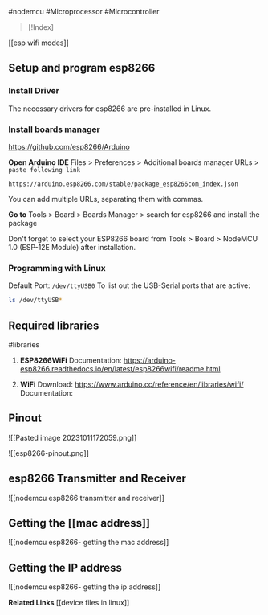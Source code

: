 #nodemcu #Microprocessor #Microcontroller 

>[!Index]
>

[[esp wifi modes]]
## Setup and program esp8266
### Install Driver
The necessary drivers for esp8266 are pre-installed in Linux.
### Install boards manager

https://github.com/esp8266/Arduino

**Open Arduino IDE**
Files > Preferences > Additional boards manager URLs > `paste following link`
```
https://arduino.esp8266.com/stable/package_esp8266com_index.json
```

You can add multiple URLs, separating them with commas.

**Go to**
Tools > Board > Boards Manager > search for esp8266 and install the package

Don't forget to select your ESP8266 board from 
Tools > Board > NodeMCU 1.0 (ESP-12E Module) 
after installation.

### Programming with Linux
Default Port: `/dev/ttyUSB0`
To list out the USB-Serial ports that are active:
```bash
ls /dev/ttyUSB*
```

## Required libraries
#libraries

1. **ESP8266WiFi**
	Documentation: https://arduino-esp8266.readthedocs.io/en/latest/esp8266wifi/readme.html

2. **WiFi**
	Download: https://www.arduino.cc/reference/en/libraries/wifi/
	Documentation: 
## Pinout

![[Pasted image 20231011172059.png]]

![[esp8266-pinout.png]]

## esp8266 Transmitter and Receiver
![[nodemcu esp8266 transmitter and receiver]]
## Getting the [[mac address]]

![[nodemcu esp8266- getting the mac address]]

## Getting the IP address

![[nodemcu esp8266- getting the ip address]]

**Related Links**
[[device files in linux]]





